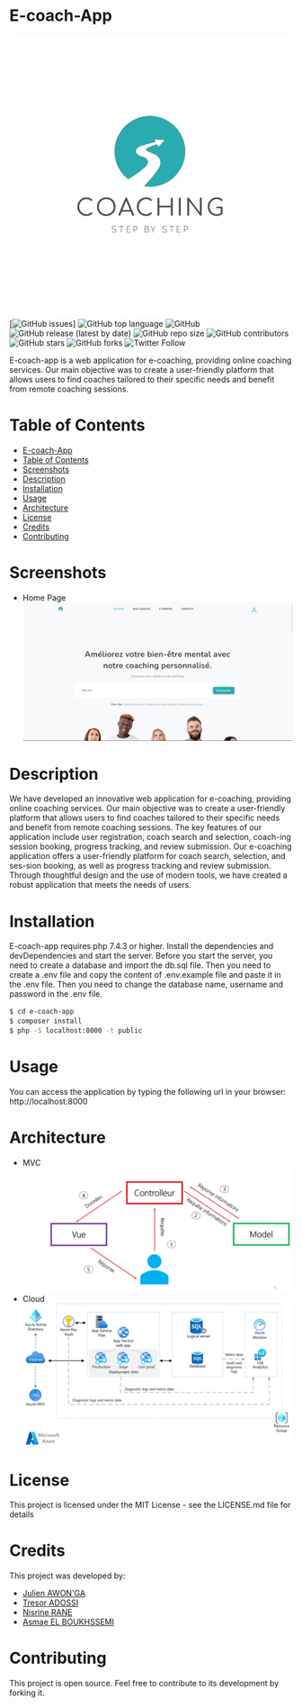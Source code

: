 # E-coach-App
![Logo](./Assets/logo.png)
[![GitHub issues](https://img.shields.io/github/issues/Julienawonga/e-coach-app)]
![GitHub top language](https://img.shields.io/github/languages/top/Julienawonga/e-coach-app)
![GitHub](https://img.shields.io/github/license/Julienawonga/e-coach-app)
![GitHub release (latest by date)](https://img.shields.io/github/v/release/Julienawonga/e-coach-app)
![GitHub repo size](https://img.shields.io/github/repo-size/Julienawonga/e-coach-app)
![GitHub contributors](https://img.shields.io/github/contributors/Julienawonga/e-coach-app)
![GitHub stars](https://img.shields.io/github/stars/Julienawonga/e-coach-app?style=social)
![GitHub forks](https://img.shields.io/github/forks/Julienawonga/e-coach-app?style=social)
![Twitter Follow](https://img.shields.io/twitter/follow/Julienawonga?style=social)

E-coach-app is a web application for e-coaching, providing online coaching services. Our main objective was to create a user-friendly platform that allows users to find coaches tailored to their specific needs and benefit from remote coaching sessions.
# Table of Contents
- [E-coach-App](#e-coach-app)
- [Table of Contents](#table-of-contents)
- [Screenshots](#screenshots)
- [Description](#description)
- [Installation](#installation)
- [Usage](#usage)
- [Architecture](#architecture)
- [License](#license)
- [Credits](#credits)
- [Contributing](#contributing)
# Screenshots
- Home Page
 ![Home Page](./Assets/Acceuil.png) 
# Description
 We have developed an innovative web application for e-coaching, providing online coaching services. Our main objective was to create a user-friendly platform that allows users to find coaches tailored to their specific needs and benefit from remote coaching sessions.
The key features of our application include user registration, coach search and selection, coach-ing session booking, progress tracking, and review submission.
Our e-coaching application offers a user-friendly platform for coach search, selection, and ses-sion booking, as well as progress tracking and review submission. Through thoughtful design and the use of modern tools, we have created a robust application that meets the needs of users.

# Installation
E-coach-app requires php 7.4.3 or higher.
Install the dependencies and devDependencies and start the server.
Before you start the server, you need to create a database and import the db.sql file.
Then you need to create a .env file and copy the content of .env.example file and paste it in the .env file.
Then you need to change the database name, username and password in the .env file.
```sh
$ cd e-coach-app
$ composer install
$ php -S localhost:8000 -t public
```
# Usage
You can access the application by typing the following url in your browser: http://localhost:8000
# Architecture
- MVC
![MVC](./Assets/mvc.png)
- Cloud
![Cloud](./Assets/cloud.png)
# License
This project is licensed under the MIT License - see the LICENSE.md file for details
# Credits
This project was developed by:
- [Julien AWON'GA](www.linkedin.com/in/julienaonga)
- [Tresor ADOSSI](https://www.linkedin.com/in/tresor-adossi-0b1b3a1b0/)
- [Nisrine RANE](https://www.linkedin.com/in/nisrine-rane-9b1b3a1b0/)
- [Asmae EL BOUKHSSEMI](https://www.linkedin.com/in/asmae-el-boukhssimi-9b1b3a1b0/)
# Contributing
This project is open source. Feel free to contribute to its development by forking it.

